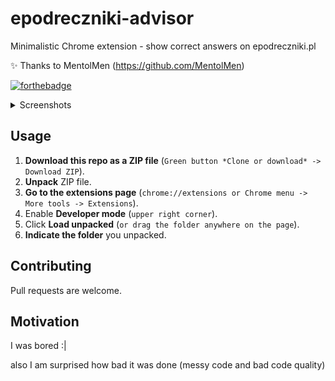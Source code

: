 # epodreczniki-advisor
Minimalistic Chrome extension - show correct answers on epodreczniki.pl

:sparkles: Thanks to MentolMen (https://github.com/MentolMen)

[![forthebadge](https://forthebadge.com/images/badges/kinda-sfw.svg)](https://forthebadge.com)

<details>
  <summary>Screenshots</summary>
  
  ###### \*click for larger size\*
  
  [<img width="500" src="https://i.imgur.com/GhkCEHm.png" alt="Single / multiple choice">](https://i.imgur.com/GhkCEHm.png)
  [<img width="500" src="https://i.imgur.com/1dtsawI.png" alt="Organize items">](https://i.imgur.com/1dtsawI.png)
  [<img width="500" src="https://i.imgur.com/uZ3J116.png" alt="Make a sentence">](https://i.imgur.com/uZ3J116.png)
  [<img width="500" src="https://i.imgur.com/avRp4Hl.png" alt="Crossword">](https://i.imgur.com/avRp4Hl.png)
</details>

## Usage
1. **Download this repo as a ZIP file** (`Green button *Clone or download* -> Download ZIP`).
2. **Unpack** ZIP file.
3. **Go to the extensions page** (`chrome://extensions or Chrome menu -> More tools -> Extensions`).
4. Enable **Developer mode** (`upper right corner`).
5. Click **Load unpacked** (`or drag the folder anywhere on the page`).
6. **Indicate the folder** you unpacked.

## Contributing
Pull requests are welcome.

## Motivation
I was bored :|

also I am surprised how bad it was done (messy code and bad code quality)
